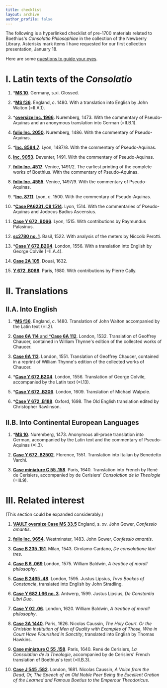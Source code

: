 ```yaml
---
title: checklist
layout: archive
author_profile: false
---
```


The following is a hyperlinked checklist of pre-1700 materials related to Boethius's *Consolatio Philosophiae* in the collection of the Newberry Library. 
Asterisks mark items I have requested for our first collection presentation, January 18.

Here are some [questions to guide your eyes](https://icornelius.github.io/boethius2019/collection-questions).

# I. Latin texts of the *Consolatio*

1. \*[**MS 10**](https://webvoyage.carli.illinois.edu/nby/cgi-bin/Pwebrecon.cgi?DB=local&v1=1&BBRecID=864601). 
Germany, s.xi.
Glossed.

2. \*[**MS f36**](https://webvoyage.carli.illinois.edu/nby/cgi-bin/Pwebrecon.cgi?DB=local&v1=1&BBRecID=871030). 
England, *c*. 1480.
With a translation into English by John Walton (=II.A.1).

3. \*[**oversize Inc. 1966**](https://vufind.carli.illinois.edu/all/vf-nby/Record/8469854). 
Nuremberg, 1473.
With the commentary of Pseudo-Aquinas and an anonymous translation into German (=II.B.1).

4. [**folio Inc. 2050**](https://vufind.carli.illinois.edu/vf-nby/Record/nby_247587). 
Nuremberg, 1486.
With the commentary of Pseudo-Aquinas.

5. \*[**Inc. 8584.7**](https://vufind.carli.illinois.edu/vf-nby/Record/nby_247593). 
Lyon, 1487/8.
With the commentary of Pseudo-Aquinas.

6. [**Inc. 9053**](https://vufind.carli.illinois.edu/vf-nby/Record/nby_247599). 
Deventer, 1491.
With the commentary of Pseudo-Aquinas.

7. [**folio Inc. 4517**](https://vufind.carli.illinois.edu/vf-nby/Record/nby_247524). 
Venice, 1491/2.
The earliest printing of the complete works of Boethius.
With the commentary of Pseudo-Aquinas.

8. [**folio Inc. 4555**](https://vufind.carli.illinois.edu/vf-nby/Record/nby_396643). 
Venice, 1497/9.
With the commentary of Pseudo-Aquinas.

9. \*[**Inc. 8711**](https://vufind.carli.illinois.edu/vf-nby/Record/nby_279133). 
Lyon, *c*. 1500.
With the commentary of Pseudo-Aquinas.

10. \*[**Case PA6231 .C8 1514**](https://vufind.carli.illinois.edu/vf-nby/Record/nby_709740). 
Lyon, 1514.
With the commentaries of Pseudo-Aquinas and Jodocus Badius Ascensius.

11. [**Case Y 672 .B066**](https://vufind.carli.illinois.edu/vf-nby/Record/nby_247609). 
Lyon, 1515.
With contributions by Raymundus Palasinus. 

12. [**sc2780 no. 1**](https://vufind.carli.illinois.edu/vf-nby/Record/nby_437181). 
Basil, 1522.
With analysis of the meters by Niccolò Perotti.

4. \*[**Case Y 672.B204**](https://vufind.carli.illinois.edu/vf-nby/Record/nby_247829/Holdings).
London, 1556.
With a translation into English by George Colvile (=II.A.4). 

13. [**Case 2A 105**](https://vufind.carli.illinois.edu/vf-nby/Record/nby_247736).
Douai, 1632.

14. [**Y 672 .B068**](https://vufind.carli.illinois.edu/vf-nby/Record/nby_247741).
Paris, 1680. 
With contributions by Pierre Cally.

# II. Translations
## II.A. Into English

1. \*[**MS f36**](https://webvoyage.carli.illinois.edu/nby/cgi-bin/Pwebrecon.cgi?DB=local&v1=1&BBRecID=871030). 
England, *c*. 1480.
Translation of John Walton accompanied by the Latin text (=I.2).

2. [**Case 6A 114** and \***Case 6A 112**](https://webvoyage.carli.illinois.edu/nby/cgi-bin/Pwebrecon.cgi?DB=local&v1=1&BBRecID=290763).
London, 1532.
Translation of Geoffrey Chaucer, contained in William Thynne's edition of the collected works of Chaucer.

3. [**Case 6A 113**](https://webvoyage.carli.illinois.edu/nby/cgi-bin/Pwebrecon.cgi?DB=local&v1=1&BBRecID=651293).
London, 1551.
Translation of Geoffrey Chaucer, contained in a reprint of William Thynne's edition of the collected works of Chaucer. 

4. \*[**Case Y 672.B204**](https://vufind.carli.illinois.edu/vf-nby/Record/nby_247829/Holdings).
London, 1556.
Translation of George Colvile, accompanied by the Latin text (=I.13). 

5. \*[**Case Y 672 .B206**](https://webvoyage.carli.illinois.edu/nby/cgi-bin/Pwebrecon.cgi?DB=local&v1=1&BBRecID=247831).
London, 1609. 
Translation of Michael Walpole. 

6. \*[**Case Y 672 .B188**](https://vufind.carli.illinois.edu/vf-nby/Record/nby_73716).
Oxford, 1698.
The Old English translation edited by Christopher Rawlinson.

## II.B. Into Continental European Languages

1. \*[**MS 10**](https://webvoyage.carli.illinois.edu/nby/cgi-bin/Pwebrecon.cgi?DB=local&v1=1&BBRecID=864601). 
Nuremberg, 1473.
Anonymous all-prose translation into German, accompanied by the Latin text and the commentary of Pseudo-Aquinas (=I.3).

2. [**Case Y 672 .B2502**](https://webvoyage.carli.illinois.edu/nby/cgi-bin/Pwebrecon.cgi?DB=local&v1=1&BBRecID=247895).
Florence, 1551. 
Translation into Italian by Benedetto Varchi. 

3. [**Case miniature C 55 .158**](https://webvoyage.carli.illinois.edu/nby/cgi-bin/Pwebrecon.cgi?DB=local&v1=1&BBRecID=247892).
Paris, 1640. 
Translation into French by René de Cerisiers, accompanied by de Cerisiers' *Consolation de la Theologie* (=III.9). 

# III. Related interest
(This section could be expanded considerably.)

1. [**VAULT oversize Case MS 33.5**](https://webvoyage.carli.illinois.edu/nby/cgi-bin/Pwebrecon.cgi?DB=local&v1=1&BBRecID=429675)
England, s. xv.
John Gower, 
*Confessio amantis*.

1. [**folio Inc. 9654**](https://webvoyage.carli.illinois.edu/nby/cgi-bin/Pwebrecon.cgi?DB=local&v1=1&BBRecID=429691).
Westminster, 1483.
John Gower, 
*Confessio amantis*.

1. [**Case B 235 .151**](https://vufind.carli.illinois.edu/vf-nby/Record/nby_279706).
Milan, 1543.
Girolamo Cardano, 
*De consolatione libri tres*. 

1. [**Case B 6 .069**](https://webvoyage.carli.illinois.edu/nby/cgi-bin/Pwebrecon.cgi?DB=local&v1=1&BBRecID=213004)
London, 1575.
William Baldwin, 
*A treatice of morall philosophy*.

1. [**Case B 2465 .48**](https://webvoyage.carli.illinois.edu/nby/cgi-bin/Pwebrecon.cgi?DB=local&v1=1&BBRecID=507646).
London, 1595. 
Justus Lipsius, 
*Tvvo Bookes of Constancie*, translated into English by John Stradling. 

2. [**Case Y 682.L66 no. 3**](https://webvoyage.carli.illinois.edu/nby/cgi-bin/Pwebrecon.cgi?DB=local&v1=1&BBRecID=506866).
Antwerp, 1599. 
Justus Lipsius, 
*De Constantia Libri Duo*. 

3. [**Case Y 02 .06**](https://webvoyage.carli.illinois.edu/nby/cgi-bin/Pwebrecon.cgi?DB=local&v1=1&BBRecID=213009).
London, 1620.
William Baldwin, 
*A treatice of morall philosophy*.

3. [**Case 3A 1440**](https://webvoyage.carli.illinois.edu/nby/cgi-bin/Pwebrecon.cgi?DB=local&v1=1&BBRecID=286640).
Paris, 1626. 
Nicolas Caussin, 
*The Holy Court. Or the Christian Institution of Men of Quality with Examples of Those, Who in Court Have Flourished in Sanctity*, translated into English by Thomas Hawkins. 

4. [**Case miniature C 55 .158**](https://webvoyage.carli.illinois.edu/nby/cgi-bin/Pwebrecon.cgi?DB=local&v1=1&BBRecID=247892).
Paris, 1640.
René de Cerisiers, 
*La Consolation de la Theologie*, accompanied by de Cerisiers' French translation of Boethius's text (=II.B.3). 

4. [**Case J 545 .582**](https://vufind.carli.illinois.edu/vf-nby/Record/nby_248538).
London, 1681.
Nicolas Caussin,
*A Voice from the Dead, Or, The Speech of an Old Noble Peer Being the Excellent Oration of the Learned and Famous Boetius to the Emperour Theodoricus*.